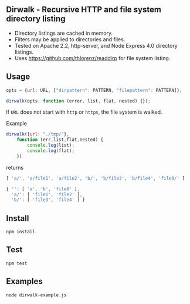 ## Dirwalk - Recursive HTTP and file system directory listing

- Directory listings are cached in memory.
- Filters may be applied to directories and files.
- Tested on Apache 2.2, http-server, and Node Express 4.0 directory listings.
- Uses https://github.com/thlorenz/readdirp for file system listing.

## Usage

```javascript
opts = {url: URL, ["dirpattern": PATTERN, "filepattern": PATTERN]};

dirwalk(opts, function (error, list, flat, nested) {});
```

If `URL` does not start with `http` or `https`, the file system is walked.

Example

```javascript
dirwalk({url: "./tmp/"}, 
	function (err,list,flat,nested) {
		console.log(list);
		console.log(flat);
	})
```

returns

```javascript
[ 'a/', 'a/file1', 'a/file2', 'b/', 'b/file3', 'b/file4', 'file0/' ]

{ '': [ 'a', 'b', 'file0' ],
  'a/': [ 'file1', 'file2' ],
  'b/': [ 'file3', 'file4' ] }
```

## Install

```
npm install
```

## Test

```
npm test
```

## Examples

```
node dirwalk-example.js
```
